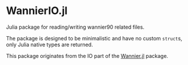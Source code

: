 # WannierIO.jl

Julia package for reading/writing wannier90 related files.

The package is designed to be minimalistic and have no custom `struct`s,
only Julia native types are returned.

This package originates from the IO part of the
[Wannier.jl](https://github.com/qiaojunfeng/Wannier.jl) package.
